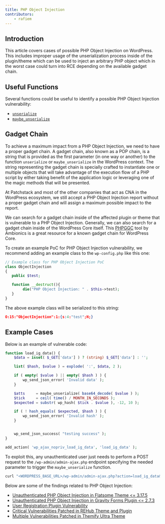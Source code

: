 ```yaml
---
title: PHP Object Injection
contributors:
    - rafiem
---
```


## Introduction

This article covers cases of possible PHP Object Injection on WordPress. This includes improper usage of the unserialization process inside of the plugin/theme which can be used to inject an arbitrary PHP object which in the worst case could turn into RCE depending on the available gadget chain.

## Useful Functions

Several functions could be useful to identify a possible PHP Object Injection vulnerability:

- [`unserialize`](https://www.php.net/manual/en/function.unserialize.php)
- [`maybe_unserialize`](https://developer.wordpress.org/reference/functions/maybe_unserialize/)

## Gadget Chain

To achieve a maximum impact from a PHP Object Injection, we need to have a proper gadget chain. A gadget chain, also known as a POP chain, is a string that is provided as the first parameter (in one way or another) to the function `unserialize` or `maybe_unserialize` in the WordPress context. The string representing the gadget chain is specially crafted to instantiate one or multiple objects that will take advantage of the execution flow of a PHP script by either taking benefit of the application logic or leveraging one of the magic methods that will be presented.

At Patchstack and most of the other companies that act as CNA in the WordPress ecosystem, we still accept a PHP Object Injection report without a proper gadget chain and will assign a maximum possible impact to the report.

We can search for a gadget chain inside of the affected plugin or theme that is vulnerable to a PHP Object Injection. Generally, we can also search for a gadget chain inside of the WordPress Core itself. This [PHPGGC](https://github.com/ambionics/phpggc/tree/master/gadgetchains/WordPress) tool by Ambionics is a great resource for a known gadget chain for WordPress Core.

To create an example PoC for PHP Object Injection vulnerability, we recommend adding an example class to the `wp-config.php` like this one:

```php
// Example class for PHP Object Injection PoC
class ObjectInjection
{
   public $test;

   function __destruct(){
        die("PHP Object Injection: " . $this->test);
   }
}
```


The above example class will be serialized to this string:

```json
O:15:"ObjectInjection":1:{s:4:"test";N;}
```

## Example Cases

Below is an example of vulnerable code:

```php
function load_ig_data() {
	$data = isset( $_GET['data'] ) ? (string) $_GET['data'] : '';

	list( $hash, $value ) = explode( ':', $data, 2 );

	if ( empty( $value ) || empty( $hash ) ) {
		wp_send_json_error( 'Invalid data' );
	}

	$atts     = maybe_unserialize( base64_decode( $value ) );
	$tick     = ceil( time() / MONTH_IN_SECONDS );
	$expected = substr( wp_hash( $tick . $value ), -12, 10 );

	if ( ! hash_equals( $expected, $hash ) ) {
		wp_send_json_error( 'Invalid hash' );
	}


	wp_send_json_success( "testing success" );
}

add_action( 'wp_ajax_nopriv_load_ig_data', 'load_ig_data' );
```

To exploit this, any unauthenticated user just needs to perform a POST request to the `/wp-admin/admin-ajax.php` endpoint specifying the needed parameter to trigger the `maybe_unserialize` function.

```bash
curl "<WORDPRESS_BASE_URL>/wp-admin/admin-ajax.php?action=load_ig_data&data=x:<BASE64_ENCODEDED_OF_GENERATED_PHP_OBJECT_INJECTION_PAYLOAD"
```

Below are some of the findings related to PHP Object Injection:

- [Unauthenticated PHP Object Injection in Flatsome Theme <= 3.17.5](https://patchstack.com/articles/unauthenticated-php-object-injection-in-flatsome-theme-3-17-5/)
- [Unauthenticated PHP Object Injection in Gravity Forms Plugin <= 2.7.3](https://patchstack.com/articles/unauthenticated-php-object-injection-in-gravity-forms-plugin/)
- [User Registration Plugin Vulnerability](https://patchstack.com/articles/authenticated-php-object-injection-in-user-registration-plugin/)
- [Critical Vulnerabilities Patched in REHub Theme and Plugin](https://patchstack.com/articles/critical-vulnerabilities-patched-in-rehub-theme-and-plugin/)
- [Multiple Vulnerabilities Patched in Themify Ultra Theme](https://patchstack.com/articles/multiple-vulnerabilities-patched-in-themify-ultra-theme/)